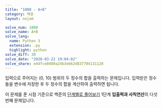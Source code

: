 ```yaml
---
title: "1000 - A+B"
category: 백준
layout: nojam

solve_num: 1000
solve_name: A+B
solve_lang:
  name: Python 3
  extension: .py
  highlight: python
solve_diff: 30
solve_date: "2020-03-22 19:04:02"
solve_share: e44fce0480a24b3eb62d837704131128
---
```


입력으로 주어지는 (0, 10) 범위의 두 정수의 합을 출력하는 문제입니다. 입력받은 정수들을 변수에 저장한 후 두 정수의 합을 계산하여 출력하면 됩니다.

이 문제를 푼 시점 기준으로 백준의 [단계별로 풀어보기](http://noj.am/p/s) 1단계 **입출력과 사칙연산**의 다섯 번째 문제입니다.
